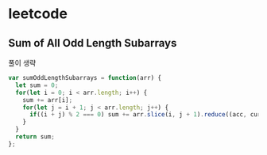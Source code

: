 # leetcode

## Sum of All Odd Length Subarrays

풀이 생략

```js
var sumOddLengthSubarrays = function(arr) {
  let sum = 0;
  for(let i = 0; i < arr.length; i++) {
    sum += arr[i];
    for(let j = i + 1; j < arr.length; j++) {
      if((i + j) % 2 === 0) sum += arr.slice(i, j + 1).reduce((acc, cur) => acc + cur, 0);
    }
  }
  return sum;
};
```
